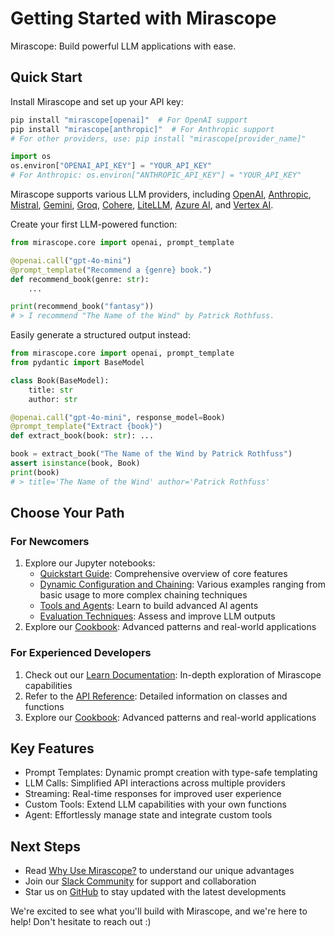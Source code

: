 # Getting Started with Mirascope

Mirascope: Build powerful LLM applications with ease.

## Quick Start

Install Mirascope and set up your API key:

```bash
pip install "mirascope[openai]"  # For OpenAI support
pip install "mirascope[anthropic]"  # For Anthropic support
# For other providers, use: pip install "mirascope[provider_name]"
```

```python
import os
os.environ["OPENAI_API_KEY"] = "YOUR_API_KEY"
# For Anthropic: os.environ["ANTHROPIC_API_KEY"] = "YOUR_API_KEY"
```
Mirascope supports various LLM providers, including [OpenAI](https://openai.com/), [Anthropic](https://www.anthropic.com/), [Mistral](https://mistral.ai/), [Gemini](https://gemini.google.com), [Groq](https://groq.com/), [Cohere](https://cohere.com/), [LiteLLM](https://www.litellm.ai/), [Azure AI](https://azure.microsoft.com/en-us/solutions/ai), and [Vertex AI](https://cloud.google.com/vertex-ai).


Create your first LLM-powered function:

```python
from mirascope.core import openai, prompt_template

@openai.call("gpt-4o-mini")
@prompt_template("Recommend a {genre} book.")
def recommend_book(genre: str):
    ...

print(recommend_book("fantasy"))
# > I recommend "The Name of the Wind" by Patrick Rothfuss.
```

Easily generate a structured output instead:

```python
from mirascope.core import openai, prompt_template
from pydantic import BaseModel

class Book(BaseModel):
    title: str
    author: str

@openai.call("gpt-4o-mini", response_model=Book)
@prompt_template("Extract {book}")
def extract_book(book: str): ...

book = extract_book("The Name of the Wind by Patrick Rothfuss")
assert isinstance(book, Book)
print(book)
# > title='The Name of the Wind' author='Patrick Rothfuss'
```

## Choose Your Path

### For Newcomers
1. Explore our Jupyter notebooks:
   - [Quickstart Guide](https://github.com/Mirascope/mirascope/blob/dev/examples/getting_started/quickstart.ipynb): Comprehensive overview of core features
   - [Dynamic Configuration and Chaining](https://github.com/Mirascope/mirascope/blob/dev/examples/getting_started/dynamic_configuration_and_chaining.ipynb): Various examples ranging from basic usage to more complex chaining techniques
   - [Tools and Agents](https://github.com/Mirascope/mirascope/blob/dev/examples/getting_started/tools_and_agents.ipynb): Learn to build advanced AI agents
   - [Evaluation Techniques](https://github.com/Mirascope/mirascope/blob/dev/examples/getting_started/evaluation.ipynb): Assess and improve LLM outputs
2. Explore our [Cookbook](./cookbook/index.md): Advanced patterns and real-world applications

### For Experienced Developers
1. Check out our [Learn Documentation](./learn/index.md): In-depth exploration of Mirascope capabilities
2. Refer to the [API Reference](./api/index.md): Detailed information on classes and functions
3. Explore our [Cookbook](./cookbook/index.md): Advanced patterns and real-world applications

## Key Features

- Prompt Templates: Dynamic prompt creation with type-safe templating
- LLM Calls: Simplified API interactions across multiple providers
- Streaming: Real-time responses for improved user experience
- Custom Tools: Extend LLM capabilities with your own functions
- Agent: Effortlessly manage state and integrate custom tools

## Next Steps

- Read [Why Use Mirascope?](WHY.md) to understand our unique advantages
- Join our [Slack Community](https://join.slack.com/t/mirascope-community/shared_invite/zt-2ilqhvmki-FB6LWluInUCkkjYD3oSjNA) for support and collaboration
- Star us on [GitHub](https://github.com/Mirascope/mirascope) to stay updated with the latest developments

We're excited to see what you'll build with Mirascope, and we're here to help! Don't hesitate to reach out :)